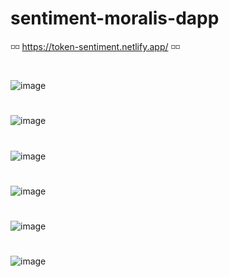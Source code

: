 # sentiment-moralis-dapp

◽◽ https://token-sentiment.netlify.app/ ◽◽
#
![image](https://user-images.githubusercontent.com/38008294/172169652-504ea203-9d92-4a6d-bb34-a80bec8efebd.png)
#
![image](https://user-images.githubusercontent.com/38008294/172169826-60d2789c-afb4-4fa8-ad76-298f16d3f9d1.png)
#
![image](https://user-images.githubusercontent.com/38008294/172170257-e5f4d1de-bf17-4aac-a7ed-31b8bc398488.png)
#
![image](https://user-images.githubusercontent.com/38008294/172170387-e04a38f0-9f3e-4208-a8d7-9daefa094d4e.png)
#
![image](https://user-images.githubusercontent.com/38008294/172170518-87a5aa49-99df-4d5b-98cd-c5f04f89199a.png)
#
![image](https://user-images.githubusercontent.com/38008294/172170671-8daa46f4-8d5c-4126-b395-e67ddffdafd9.png)
#
